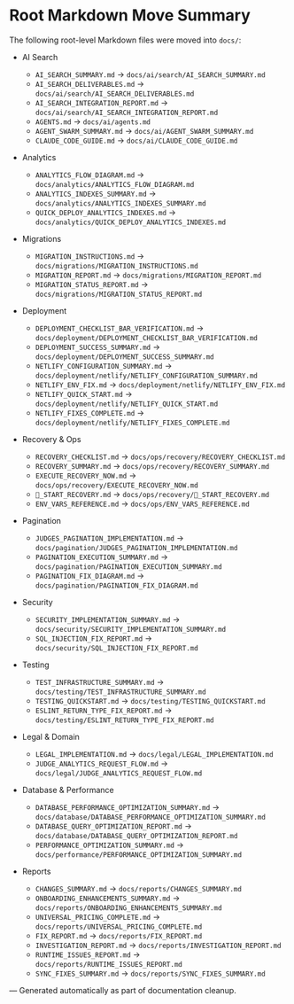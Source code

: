 # Root Markdown Move Summary

The following root-level Markdown files were moved into `docs/`:

- AI Search
  - `AI_SEARCH_SUMMARY.md` → `docs/ai/search/AI_SEARCH_SUMMARY.md`
  - `AI_SEARCH_DELIVERABLES.md` → `docs/ai/search/AI_SEARCH_DELIVERABLES.md`
  - `AI_SEARCH_INTEGRATION_REPORT.md` → `docs/ai/search/AI_SEARCH_INTEGRATION_REPORT.md`
  - `AGENTS.md` → `docs/ai/agents.md`
  - `AGENT_SWARM_SUMMARY.md` → `docs/ai/AGENT_SWARM_SUMMARY.md`
  - `CLAUDE_CODE_GUIDE.md` → `docs/ai/CLAUDE_CODE_GUIDE.md`

- Analytics
  - `ANALYTICS_FLOW_DIAGRAM.md` → `docs/analytics/ANALYTICS_FLOW_DIAGRAM.md`
  - `ANALYTICS_INDEXES_SUMMARY.md` → `docs/analytics/ANALYTICS_INDEXES_SUMMARY.md`
  - `QUICK_DEPLOY_ANALYTICS_INDEXES.md` → `docs/analytics/QUICK_DEPLOY_ANALYTICS_INDEXES.md`

- Migrations
  - `MIGRATION_INSTRUCTIONS.md` → `docs/migrations/MIGRATION_INSTRUCTIONS.md`
  - `MIGRATION_REPORT.md` → `docs/migrations/MIGRATION_REPORT.md`
  - `MIGRATION_STATUS_REPORT.md` → `docs/migrations/MIGRATION_STATUS_REPORT.md`

- Deployment
  - `DEPLOYMENT_CHECKLIST_BAR_VERIFICATION.md` → `docs/deployment/DEPLOYMENT_CHECKLIST_BAR_VERIFICATION.md`
  - `DEPLOYMENT_SUCCESS_SUMMARY.md` → `docs/deployment/DEPLOYMENT_SUCCESS_SUMMARY.md`
  - `NETLIFY_CONFIGURATION_SUMMARY.md` → `docs/deployment/netlify/NETLIFY_CONFIGURATION_SUMMARY.md`
  - `NETLIFY_ENV_FIX.md` → `docs/deployment/netlify/NETLIFY_ENV_FIX.md`
  - `NETLIFY_QUICK_START.md` → `docs/deployment/netlify/NETLIFY_QUICK_START.md`
  - `NETLIFY_FIXES_COMPLETE.md` → `docs/deployment/netlify/NETLIFY_FIXES_COMPLETE.md`

- Recovery & Ops
  - `RECOVERY_CHECKLIST.md` → `docs/ops/recovery/RECOVERY_CHECKLIST.md`
  - `RECOVERY_SUMMARY.md` → `docs/ops/recovery/RECOVERY_SUMMARY.md`
  - `EXECUTE_RECOVERY_NOW.md` → `docs/ops/recovery/EXECUTE_RECOVERY_NOW.md`
  - `🚀_START_RECOVERY.md` → `docs/ops/recovery/🚀_START_RECOVERY.md`
  - `ENV_VARS_REFERENCE.md` → `docs/ops/ENV_VARS_REFERENCE.md`

- Pagination
  - `JUDGES_PAGINATION_IMPLEMENTATION.md` → `docs/pagination/JUDGES_PAGINATION_IMPLEMENTATION.md`
  - `PAGINATION_EXECUTION_SUMMARY.md` → `docs/pagination/PAGINATION_EXECUTION_SUMMARY.md`
  - `PAGINATION_FIX_DIAGRAM.md` → `docs/pagination/PAGINATION_FIX_DIAGRAM.md`

- Security
  - `SECURITY_IMPLEMENTATION_SUMMARY.md` → `docs/security/SECURITY_IMPLEMENTATION_SUMMARY.md`
  - `SQL_INJECTION_FIX_REPORT.md` → `docs/security/SQL_INJECTION_FIX_REPORT.md`

- Testing
  - `TEST_INFRASTRUCTURE_SUMMARY.md` → `docs/testing/TEST_INFRASTRUCTURE_SUMMARY.md`
  - `TESTING_QUICKSTART.md` → `docs/testing/TESTING_QUICKSTART.md`
  - `ESLINT_RETURN_TYPE_FIX_REPORT.md` → `docs/testing/ESLINT_RETURN_TYPE_FIX_REPORT.md`

- Legal & Domain
  - `LEGAL_IMPLEMENTATION.md` → `docs/legal/LEGAL_IMPLEMENTATION.md`
  - `JUDGE_ANALYTICS_REQUEST_FLOW.md` → `docs/legal/JUDGE_ANALYTICS_REQUEST_FLOW.md`

- Database & Performance
  - `DATABASE_PERFORMANCE_OPTIMIZATION_SUMMARY.md` → `docs/database/DATABASE_PERFORMANCE_OPTIMIZATION_SUMMARY.md`
  - `DATABASE_QUERY_OPTIMIZATION_REPORT.md` → `docs/database/DATABASE_QUERY_OPTIMIZATION_REPORT.md`
  - `PERFORMANCE_OPTIMIZATION_SUMMARY.md` → `docs/performance/PERFORMANCE_OPTIMIZATION_SUMMARY.md`

- Reports
  - `CHANGES_SUMMARY.md` → `docs/reports/CHANGES_SUMMARY.md`
  - `ONBOARDING_ENHANCEMENTS_SUMMARY.md` → `docs/reports/ONBOARDING_ENHANCEMENTS_SUMMARY.md`
  - `UNIVERSAL_PRICING_COMPLETE.md` → `docs/reports/UNIVERSAL_PRICING_COMPLETE.md`
  - `FIX_REPORT.md` → `docs/reports/FIX_REPORT.md`
  - `INVESTIGATION_REPORT.md` → `docs/reports/INVESTIGATION_REPORT.md`
  - `RUNTIME_ISSUES_REPORT.md` → `docs/reports/RUNTIME_ISSUES_REPORT.md`
  - `SYNC_FIXES_SUMMARY.md` → `docs/reports/SYNC_FIXES_SUMMARY.md`

— Generated automatically as part of documentation cleanup.
